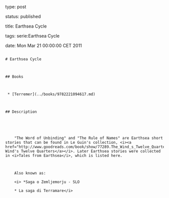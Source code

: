 type: post
status: published
title: Earthsea Cycle
tags: serie:Earthsea Cycle
date: Mon Mar 21 00:00:00 CET 2011
~~~~~~
# Earthsea Cycle

## Books

 * [Terremer](../books/9782221094617.md)

## Description


    "The Word of Unbinding" and "The Rule of Names" are Earthsea short stories that can be found in Le Guin's collection, <i><a href="http://www.goodreads.com/book/show/77289.The_Wind_s_Twelve_Quarters">The Wind's Twelve Quarters</a></i>. Later Earthsea stories were collected in <i>Tales from Earthsea</i>, which is listed here.
    
    Also known as:
    <i> *Saga o Zemljemorju - SLO
    * La saga di Terramare</i>